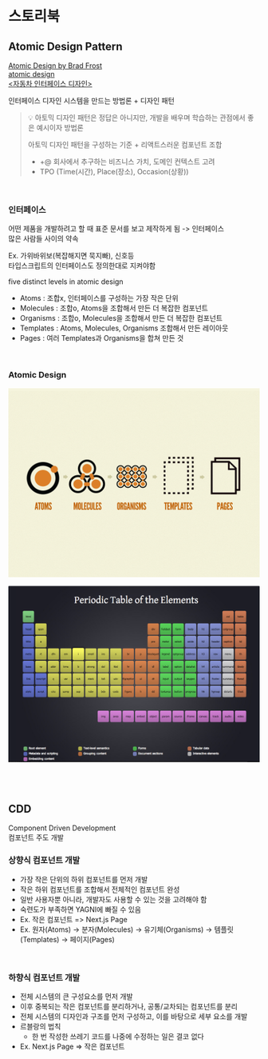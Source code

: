 # 스토리북

## Atomic Design Pattern

[Atomic Design by Brad Frost](https://atomicdesign.bradfrost.com/)  
[atomic design](https://bradfrost.com/blog/post/atomic-web-design/)  
[<자동차 인터페이스 디자인>](https://www.aladin.co.kr/shop/wproduct.aspx?ItemId=294960244)

인터페이스 디자인 시스템을 만드는 방법론 + 디자인 패턴

> 💡 아토믹 디자인 패턴은 정답은 아니지만, 개발을 배우며 학습하는 관점에서 좋은 예시이자 방법론
> 
> 아토믹 디자인 패턴을 구성하는 기준 + 리액트스러운 컴포넌트 조합
> * +@ 회사에서 추구하는 비즈니스 가치, 도메인 컨텍스트 고려
> * TPO (Time(시간), Place(장소), Occasion(상황))

<br>

### 인터페이스

어떤 제품을 개발하려고 할 때 표준 문서를 보고 제작하게 됨 -> 인터페이스  
많은 사람들 사이의 약속 

Ex. 가위바위보(복잡해지면 묵지빠), 신호등  
타입스크립트의 인터페이스도 정의한대로 지켜야함 

five distinct levels in atomic design

* Atoms : 조합x, 인터페이스를 구성하는 가장 작은 단위 
* Molecules : 조합o, Atoms을 조합해서 만든 더 복잡한 컴포넌트 
* Organisms : 조합o, Molecules을 조합해서 만든 더 복잡한 컴포넌트 
* Templates : Atoms, Molecules, Organisms 조합해서 만든 레이아웃  
* Pages : 여러 Templates과 Organisms을 합쳐 만든 것

<br>

### Atomic Design

![](../Images/atomic-design.png)

![](../Images/아토믹디자인패턴.png)

<br><br>

## CDD

Component Driven Development   
컴포넌트 주도 개발

### 상향식 컴포넌트 개발

* 가장 작은 단위의 하위 컴포넌트를 먼저 개발
* 작은 하위 컴포넌트를 조합해서 전체적인 컴포넌트 완성
* 일반 사용자뿐 아니라, 개발자도 사용할 수 있는 것을 고려해야 함
* 숙련도가 부족하면 YAGNI에 빠질 수 있음
* Ex. 작은 컴포넌트 => Next.js Page 
* Ex. 원자(Atoms) → 분자(Molecules) → 유기체(Organisms) → 템플릿(Templates) → 페이지(Pages) 

<br>

### 하향식 컴포넌트 개발

* 전체 시스템의 큰 구성요소를 먼저 개발
* 이후 중복되는 작은 컴포넌트를 분리하거나, 공통/교차되는 컴포넌트를 분리
* 전체 시스템의 디자인과 구조를 먼저 구성하고, 이를 바탕으로 세부 요소를 개발
* 르블랑의 법칙 
  * 한 번 작성한 쓰레기 코드를 나중에 수정하는 일은 결코 없다
* Ex. Next.js Page => 작은 컴포넌트

<br><br>
